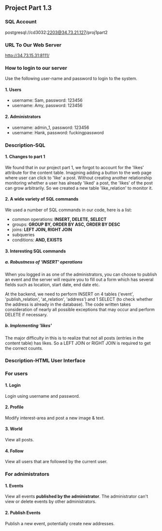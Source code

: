 ## Project Part 1.3

### SQL Account
postgresql://cd3032:2203@34.73.21.127/proj1part2


### URL To Our Web Server
http://34.73.15.31:8111/

### How to login to our server
Use the following user-name and password to login to the system.

#### 1. Users
- username: Sam, password: 123456
- username: Amy, password: 123456

#### 2. Administrators
- username: admin_1, password: 123456
- username: Hank, password: fuckingpassword

### Description-SQL

#### 1. Changes to part 1
We found that in our project part 1, we forgot to account for the 'likes' attribute for
the content table. Imagining adding a button to the web page where user can click to 'like' a
post. Without creating another relationship monitoring whether a user has already 'liked' a post,
the 'likes' of the post can grow arbitrarily. So we created a new table 'like_relation' to monitor it.

#### 2. A wide variety of SQL commands
We used a number of SQL commands in our code, here is a list:
- common operations: **INSERT, DELETE, SELECT**
- groups: **GROUP BY, ORDER BY ASC, ORDER BY DESC**
- joins: **LEFT JOIN, RIGHT JOIN**
- subqueries
- conditions: **AND, EXISTS**

#### 3. Interesting SQL commands

##### a. Robustness of 'INSERT' operations
When you logged in as one of the administrators, you can choose to publish an event
and the server will require you to fill out a form which has several fields such as location,
start date, end date etc.

At the backend, we need to perform INSERT on 
4 tables ('event', 'publish_relation', 'at_relation', 'address') and 1 SELECT (to check whether
the address is already in the database). The code written takes consideration of nearly all possible
exceptions that may occur and perform DELETE if necessary.

##### b. Implementing 'likes'
The major difficulty in this is to realize that not all posts (entries in the content table) has likes.
So a LEFT JOIN or RIGHT JOIN is required to get the correct counts.


### Description-HTML User Interface

### For users

#### 1. Login
Login using username and password.

#### 2. Profile
Modify interest-area and post a new image & text.

#### 3. World
View all posts.

#### 4. Follow
View all users that are followed by the current user.

### For adnimistrators

#### 1. Events
View all events **published by the administrator**. The administrator can't view or delete
events by other administrators.

#### 2. Publish Events
Publish a new event, potentially create new addresses.


